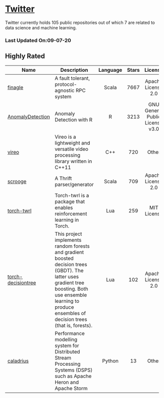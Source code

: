 # [Twitter](https://github.com/twitter)

Twitter currently holds 105 public repositories out of which 7 are related to data science and machine learning.

 ### Last Updated On:09-07-20

## Highly Rated

| Name | Description | Language | Stars | License |
| ---- | ----------- | :--------: | :-----: | :-------: |
 | [finagle](https://github.com/twitter/finagle) | A fault tolerant, protocol-agnostic RPC system | Scala | 7667 | Apache License 2.0 |
| [AnomalyDetection](https://github.com/twitter/AnomalyDetection) | Anomaly Detection with R | R | 3213 | GNU General Public License v3.0 |
| [vireo](https://github.com/twitter/vireo) | Vireo is a lightweight and versatile video processing library written in C++11 | C++ | 720 | Other |
| [scrooge](https://github.com/twitter/scrooge) | A Thrift parser/generator | Scala | 709 | Apache License 2.0 |
| [torch-twrl](https://github.com/twitter/torch-twrl) | Torch-twrl is a package that enables reinforcement learning in Torch. | Lua | 259 | MIT License |
| [torch-decisiontree](https://github.com/twitter/torch-decisiontree) | This project implements random forests and gradient boosted decision trees (GBDT). The latter uses gradient tree boosting. Both use ensemble learning to produce ensembles of decision trees (that is, forests). | Lua | 102 | Apache License 2.0 |
| [caladrius](https://github.com/twitter/caladrius) | Performance modelling system for Distributed Stream Processing Systems (DSPS) such as Apache Heron and Apache Storm | Python | 13 | Other |
